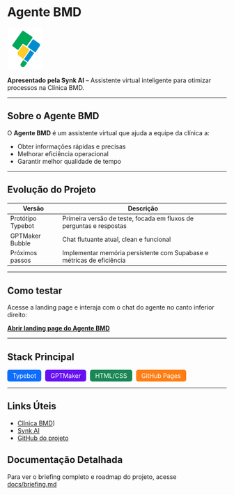 # Agente BMD

![Logo BMD](assets/logo_bmd.png)

**Apresentado pela Synk AI** – Assistente virtual inteligente para otimizar processos na Clínica BMD.

---

## Sobre o Agente BMD
O **Agente BMD** é um assistente virtual que ajuda a equipe da clínica a:

- Obter informações rápidas e precisas
- Melhorar eficiência operacional
- Garantir melhor qualidade de tempo

---

## Evolução do Projeto
| Versão | Descrição |
|--------|-----------|
| Protótipo Typebot | Primeira versão de teste, focada em fluxos de perguntas e respostas |
| GPTMaker Bubble | Chat flutuante atual, clean e funcional |
| Próximos passos | Implementar memória persistente com Supabase e métricas de eficiência |

---

## Como testar
Acesse a landing page e interaja com o chat do agente no canto inferior direito:

[**Abrir landing page do Agente BMD**](https://lidimoura.github.io/agente-bmd/)

---

## Stack Principal
<span style="display:inline-block; background:#0d6efd; color:white; padding:5px 12px; border-radius:5px; margin-right:5px;">Typebot</span>
<span style="display:inline-block; background:#6610f2; color:white; padding:5px 12px; border-radius:5px; margin-right:5px;">GPTMaker</span>
<span style="display:inline-block; background:#198754; color:white; padding:5px 12px; border-radius:5px; margin-right:5px;">HTML/CSS</span>
<span style="display:inline-block; background:#fd7e14; color:white; padding:5px 12px; border-radius:5px;">GitHub Pages</span>

---

## Links Úteis
- [Clínica BMD](https://bmdimagem.com.br/))  
- [Synk AI](https://preview--synk-growth-hub.lovable.app/)  
- [GitHub do projeto](https://github.com/lidimoura/agente-bmd)

## Documentação Detalhada
Para ver o briefing completo e roadmap do projeto, acesse [docs/briefing.md](docs/briefing.md)

